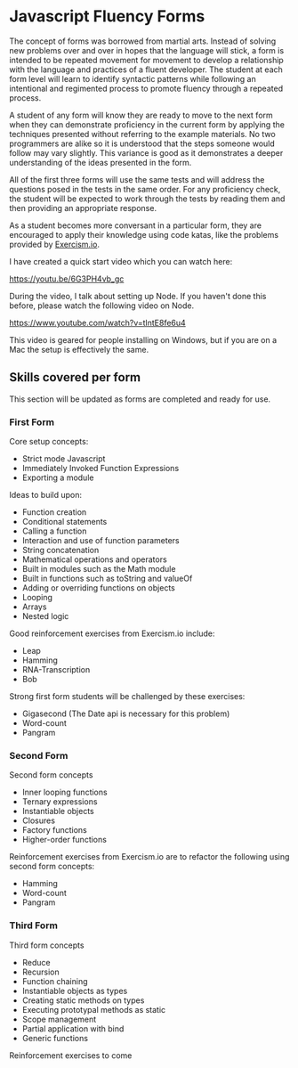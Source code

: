 # Javascript Fluency Forms

The concept of forms was borrowed from martial arts. Instead of solving new problems over and over
in hopes that the language will stick, a form is intended to be repeated movement for movement to 
develop a relationship with the language and practices of a fluent developer. The student at each 
form level will learn to identify syntactic patterns while following an intentional and regimented
process to promote fluency through a repeated process.

A student of any form will know they are ready to move to the next form when they can demonstrate
proficiency in the current form by applying the techniques presented without referring to the 
example materials. No two programmers are alike so it is understood that the steps someone would
follow may vary slightly. This variance is good as it demonstrates a deeper understanding of the
ideas presented in the form.

All of the first three forms will use the same tests and will address the questions posed in the
tests in the same order. For any proficiency check, the student will be expected to work through the
tests by reading them and then providing an appropriate response.

As a student becomes more conversant in a particular form, they are encouraged to apply their knowledge
using code katas, like the problems provided by [Exercism.io](http://exercism.io/).

I have created a quick start video which you can watch here:

https://youtu.be/6G3PH4vb_gc

During the video, I talk about setting up Node. If you haven't done this before, please watch the following video on Node.

https://www.youtube.com/watch?v=tlntE8fe6u4

This video is geared for people installing on Windows, but if you are on a Mac the setup is effectively the same.

## Skills covered per form

This section will be updated as forms are completed and ready for use.

### First Form

Core setup concepts:

- Strict mode Javascript
- Immediately Invoked Function Expressions
- Exporting a module

Ideas to build upon:

- Function creation
- Conditional statements
- Calling a function
- Interaction and use of function parameters
- String concatenation
- Mathematical operations and operators
- Built in modules such as the Math module
- Built in functions such as toString and valueOf
- Adding or overriding functions on objects
- Looping
- Arrays
- Nested logic

Good reinforcement exercises from Exercism.io include:

- Leap
- Hamming
- RNA-Transcription
- Bob

Strong first form students will be challenged by these exercises:

- Gigasecond (The Date api is necessary for this problem)
- Word-count
- Pangram

### Second Form

Second form concepts

- Inner looping functions
- Ternary expressions
- Instantiable objects
- Closures
- Factory functions
- Higher-order functions

Reinforcement exercises from Exercism.io are to refactor the following using second form concepts:

- Hamming
- Word-count
- Pangram

### Third Form

Third form concepts

- Reduce
- Recursion
- Function chaining
- Instantiable objects as types
- Creating static methods on types
- Executing prototypal methods as static
- Scope management
- Partial application with bind
- Generic functions

Reinforcement exercises to come